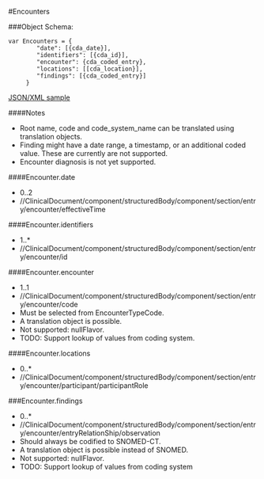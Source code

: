 #Encounters

###Object Schema:
```
var Encounters = {
        "date": [{cda_date}],
        "identifiers": [{cda_id}],
        "encounter": {cda_coded_entry},
        "locations": [[cda_location}],
        "findings": [{cda_coded_entry}]
     }
```

[JSON/XML sample](samples/encounters.md)


####Notes
- Root name, code and code_system_name can be translated using translation objects.
- Finding might have a date range, a timestamp, or an additional coded value.  These are currently are not supported.
- Encounter diagnosis is not yet supported.

####Encounter.date
- 0..2
- //ClinicalDocument/component/structuredBody/component/section/entry/encounter/effectiveTime

####Encounter.identifiers
- 1..*
- //ClinicalDocument/component/structuredBody/component/section/entry/encounter/id

####Encounter.encounter
- 1..1
- //ClinicalDocument/component/structuredBody/component/section/entry/encounter/code
- Must be selected from EncounterTypeCode.
- A translation object is possible.
- Not supported: nullFlavor.
- TODO:  Support lookup of values from coding system.

####Encounter.locations
- 0..*
- //ClinicalDocument/component/structuredBody/component/section/entry/encounter/participant/participantRole

###Encounter.findings
- 0..*
- //ClinicalDocument/component/structuredBody/component/section/entry/encounter/entryRelationShip/observation
- Should always be codified to SNOMED-CT.
- A translation object is possible instead of SNOMED.
- Not supported: nullFlavor.
- TODO:  Support lookup of values from coding system

